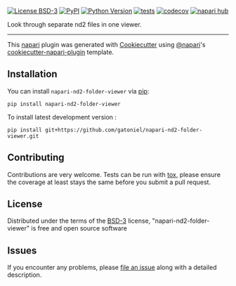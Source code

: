 
[![License BSD-3](https://img.shields.io/pypi/l/napari-nd2-folder-viewer.svg?color=green)](https://github.com/gatoniel/napari-nd2-folder-viewer/raw/main/LICENSE)
[![PyPI](https://img.shields.io/pypi/v/napari-nd2-folder-viewer.svg?color=green)](https://pypi.org/project/napari-nd2-folder-viewer)
[![Python Version](https://img.shields.io/pypi/pyversions/napari-nd2-folder-viewer.svg?color=green)](https://python.org)
[![tests](https://github.com/gatoniel/napari-nd2-folder-viewer/workflows/tests/badge.svg)](https://github.com/gatoniel/napari-nd2-folder-viewer/actions)
[![codecov](https://codecov.io/gh/gatoniel/napari-nd2-folder-viewer/branch/main/graph/badge.svg)](https://codecov.io/gh/gatoniel/napari-nd2-folder-viewer)
[![napari hub](https://img.shields.io/endpoint?url=https://api.napari-hub.org/shields/napari-nd2-folder-viewer)](https://napari-hub.org/plugins/napari-nd2-folder-viewer)

Look through separate nd2 files in one viewer.

----------------------------------

This [napari] plugin was generated with [Cookiecutter] using [@napari]'s [cookiecutter-napari-plugin] template.

<!--
Don't miss the full getting started guide to set up your new package:
https://github.com/napari/cookiecutter-napari-plugin#getting-started

and review the napari docs for plugin developers:
https://napari.org/stable/plugins/index.html
-->

## Installation

You can install `napari-nd2-folder-viewer` via [pip]:

    pip install napari-nd2-folder-viewer



To install latest development version :

    pip install git+https://github.com/gatoniel/napari-nd2-folder-viewer.git


## Contributing

Contributions are very welcome. Tests can be run with [tox], please ensure
the coverage at least stays the same before you submit a pull request.

## License

Distributed under the terms of the [BSD-3] license,
"napari-nd2-folder-viewer" is free and open source software

## Issues

If you encounter any problems, please [file an issue] along with a detailed description.

[napari]: https://github.com/napari/napari
[Cookiecutter]: https://github.com/audreyr/cookiecutter
[@napari]: https://github.com/napari
[MIT]: http://opensource.org/licenses/MIT
[BSD-3]: http://opensource.org/licenses/BSD-3-Clause
[GNU GPL v3.0]: http://www.gnu.org/licenses/gpl-3.0.txt
[GNU LGPL v3.0]: http://www.gnu.org/licenses/lgpl-3.0.txt
[Apache Software License 2.0]: http://www.apache.org/licenses/LICENSE-2.0
[Mozilla Public License 2.0]: https://www.mozilla.org/media/MPL/2.0/index.txt
[cookiecutter-napari-plugin]: https://github.com/napari/cookiecutter-napari-plugin

[file an issue]: https://github.com/gatoniel/napari-nd2-folder-viewer/issues

[napari]: https://github.com/napari/napari
[tox]: https://tox.readthedocs.io/en/latest/
[pip]: https://pypi.org/project/pip/
[PyPI]: https://pypi.org/
